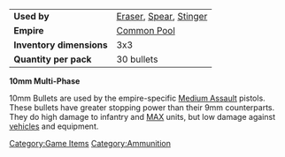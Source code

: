 |                          |                                                                                                |
| ------------------------ | ---------------------------------------------------------------------------------------------- |
| **Used by**              | [Eraser](Eraser.md "wikilink"), [Spear](Spear.md "wikilink"), [Stinger](Stinger.md "wikilink") |
| **Empire**               | [Common Pool](Common_Pool.md "wikilink")                                                       |
| **Inventory dimensions** | 3x3                                                                                            |
| **Quantity per pack**    | 30 bullets                                                                                     |

**10mm Multi-Phase**

10mm Bullets are used by the empire-specific [Medium
Assault](Medium_Assault.md "wikilink") pistols. These bullets have greater
stopping power than their 9mm counterparts. They do high damage to
infantry and [MAX](MAX.md "wikilink") units, but low damage against
[vehicles](vehicle.md "wikilink") and equipment.

[Category:Game Items](Category:Game_Items.md "wikilink")
[Category:Ammunition](Category:Ammunition.md "wikilink")
